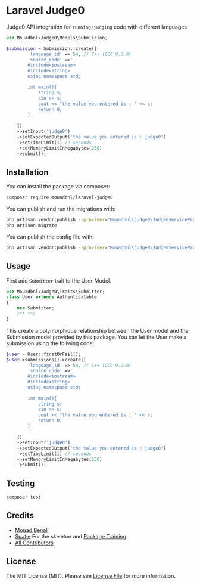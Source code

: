 # Laravel Judge0
Judge0 API integration for `running/judging` code with different languages
```php
use Mouadbnl\Judge0\Models\Submission;

$submission = Submission::create([
        'language_id' => 54, // C++ (GCC 9.2.0)
        'source_code' =>'
        #include<iostream>
        #include<string>
        using namespace std;

        int main(){
            string s;
            cin >> s;
            cout << "the value you entered is : " << s;
            return 0;
        }
        '
    ])
    ->setInput('judge0')
    ->setExpectedOutput('the value you entered is : judge0')
    ->setTimeLimit(1) // seconds
    ->setMemoryLimitInMegabytes(256)
    ->submit();
```

## Installation

You can install the package via composer:

```bash
composer require mouadbnl/laravel-judge0
```
You can publish and run the migrations with:

```bash
php artisan vendor:publish --provider="Mouadbnl\Judge0\Judge0ServiceProvider" --tag="judge0-migrations"
php artisan migrate
```

You can publish the config file with:
```bash
php artisan vendor:publish --provider="Mouadbnl\Judge0\Judge0ServiceProvider" --tag="package_slug-config"
```

## Usage

First add ```Submitter``` trait to the User Model.

```php
use Mouadbnl\Judge0\Traits\Submitter;
class User extends Authenticatable
{
    use Submitter;
    /** **/
}
```

This create a polymorphique relationship between the User model and the Submission model provided by this package.
You can let the User make a submission using the follwing code:

```php
$user = User::firstOrFail();
$user->submissions()->create([
        'language_id' => 54, // C++ (GCC 9.2.0)
        'source_code' =>'
        #include<iostream>
        #include<string>
        using namespace std;

        int main(){
            string s;
            cin >> s;
            cout << "the value you entered is : " << s;
            return 0;
        }
        '
    ])
    ->setInput('judge0')
    ->setExpectedOutput('the value you entered is : judge0')
    ->setTimeLimit(1) // seconds
    ->setMemoryLimitInMegabytes(256)
    ->submit();
```

## Testing

```bash
composer test
```

## Credits

- [Mouad Benali](https://github.com/MouadBNL)
- [Spatie](https://github.com/spatie) For the skeleton and [Package Training](https://laravelpackage.training/)
- [All Contributors](../../contributors)

## License

The MIT License (MIT). Please see [License File](LICENSE.md) for more information.